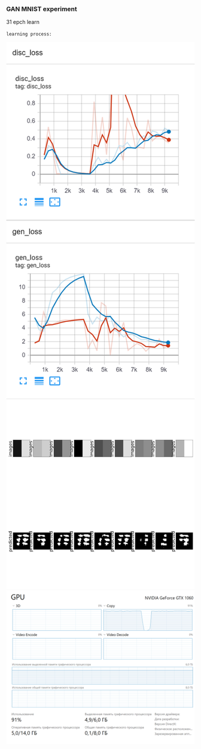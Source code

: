 ### GAN MNIST experiment

31 epch learn

`learning process:`

<img src="figures/TB_losses.PNG" alt=" tensorboard losses monitor" width="800"/>

<img src="figures/gen_steps.gif" alt="generation image steps" width="800"/>

<img src="figures/gpu_load.PNG" alt="gpu load" width="800"/>


